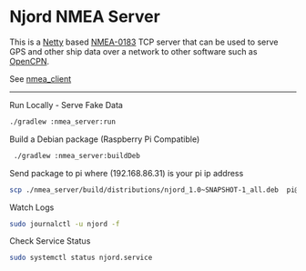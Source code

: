 # Njord NMEA Server

This is a [Netty](https://netty.io/) based [NMEA-0183](https://en.wikipedia.org/wiki/NMEA_0183) TCP server that can be
used to serve GPS and other ship data over a network to other software such as [OpenCPN](https://opencpn.org/).

See [nmea_client](../nmea_client/README.md)

-----------------------------------------------

Run Locally - Serve Fake Data
```sh
./gradlew :nmea_server:run 
```

Build a Debian package (Raspberry Pi Compatible)
```sh
 ./gradlew :nmea_server:buildDeb
``` 

Send package to pi where (192.168.86.31) is your pi ip address
```sh
scp ./nmea_server/build/distributions/njord_1.0~SNAPSHOT-1_all.deb  pi@192.168.86.44:/home/pi/njord.deb 
```

Watch Logs
```sh
sudo journalctl -u njord -f 
```

Check Service Status
```sh
sudo systemctl status njord.service 
```